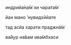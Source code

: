 индрийа̄н̣а̄м̇ хи чарата̄м̇

йан мано ’нувидхӣйате

тад асйа харати праджн̃а̄м̇

ва̄йур на̄вам ива̄мбхаси
